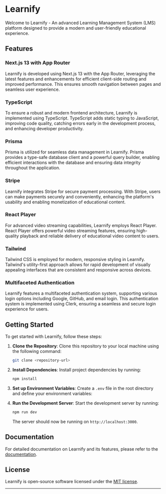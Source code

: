 

# Learnify

Welcome to Learnify - An advanced Learning Management System (LMS) platform designed to provide a modern and user-friendly educational experience.

## Features

### Next.js 13 with App Router

Learnify is developed using Next.js 13 with the App Router, leveraging the latest features and enhancements for efficient client-side routing and improved performance. This ensures smooth navigation between pages and seamless user experience.

### TypeScript

To ensure a robust and modern frontend architecture, Learnify is implemented using TypeScript. TypeScript adds static typing to JavaScript, improving code quality, catching errors early in the development process, and enhancing developer productivity.

### Prisma

Prisma is utilized for seamless data management in Learnify. Prisma provides a type-safe database client and a powerful query builder, enabling efficient interactions with the database and ensuring data integrity throughout the application.

### Stripe

Learnify integrates Stripe for secure payment processing. With Stripe, users can make payments securely and conveniently, enhancing the platform's usability and enabling monetization of educational content.

### React Player

For advanced video streaming capabilities, Learnify employs React Player. React Player offers powerful video streaming features, ensuring high-quality playback and reliable delivery of educational video content to users.

### Tailwind

Tailwind CSS is employed for modern, responsive styling in Learnify. Tailwind's utility-first approach allows for rapid development of visually appealing interfaces that are consistent and responsive across devices.

### Multifaceted Authentication

Learnify features a multifaceted authentication system, supporting various login options including Google, GitHub, and email login. This authentication system is implemented using Clerk, ensuring a seamless and secure login experience for users.

## Getting Started

To get started with Learnify, follow these steps:

1. **Clone the Repository**: Clone this repository to your local machine using the following command:

    ```bash
    git clone <repository-url>
    ```

2. **Install Dependencies**: Install project dependencies by running:

    ```bash
    npm install
    ```

3. **Set up Environment Variables**: Create a `.env` file in the root directory and define your environment variables:

 

4. **Run the Development Server**: Start the development server by running:

    ```bash
    npm run dev
    ```

    The server should now be running on `http://localhost:3000`.

## Documentation

For detailed documentation on Learnify and its features, please refer to the [documentation](./docs/).


## License

Learnify is open-source software licensed under the [MIT license](./LICENSE).

---
